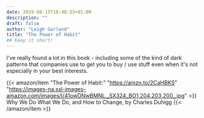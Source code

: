 ```yaml
---
date: 2019-08-15T18:48:53+01:00
description: ""
draft: false
author: "Leigh Garland"
title: "The Power of Habit"
## Keep it short!
---
```

I've really found a lot in this book - including some of the kind of dark patterns that companies use to get you to buy / use stuff even when it's not especially in your best interests.

{{< amazon/item "The Power of Habit:" "https://amzn.to/2CaHBKS" "https://images-na.ssl-images-amazon.com/images/I/41owDNwBMNL._SX324_BO1,204,203,200_.jpg" >}}
Why We Do What We Do, and How to Change, by Charles Duhigg
{{< /amazon/item >}}